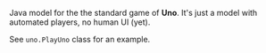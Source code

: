 Java model for the the standard game of **Uno**. It's just a model with automated players, no human UI (yet).

See `uno.PlayUno` class for an example.